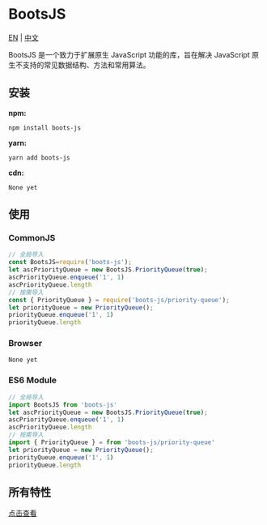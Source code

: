 # BootsJS

[EN](https://github.com/JunLiangWangX/BootsJS/blob/main/README.md) | [中文](https://github.com/JunLiangWangX/BootsJS/blob/main/README(zh).md)

BootsJS 是一个致力于扩展原生 JavaScript 功能的库，旨在解决 JavaScript 原生不支持的常见数据结构、方法和常用算法。

## 安装

**npm:**

```
npm install boots-js
```

**yarn:**

```
yarn add boots-js
```

**cdn:**

```
None yet
```

## 使用

### CommonJS

```javascript
// 全局导入
const BootsJS=require('boots-js');
let ascPriorityQueue = new BootsJS.PriorityQueue(true);
ascPriorityQueue.enqueue('1', 1)
ascPriorityQueue.length
// 按需导入
const { PriorityQueue } = require('boots-js/priority-queue');
let priorityQueue = new PriorityQueue();
priorityQueue.enqueue('1', 1)
priorityQueue.length
```

### Browser

```
None yet
```

### ES6 Module

```js
// 全局导入
import BootsJS from 'boots-js'
let ascPriorityQueue = new BootsJS.PriorityQueue(true);
ascPriorityQueue.enqueue('1', 1)
ascPriorityQueue.length
// 按需导入
import { PriorityQueue } = from 'boots-js/priority-queue'
let priorityQueue = new PriorityQueue();
priorityQueue.enqueue('1', 1)
priorityQueue.length
```

## 所有特性
[点击查看](https://junliangwangx.github.io/BootsJS/)
